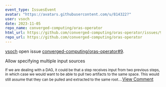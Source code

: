 ```yaml
---
event_type: IssuesEvent
avatar: "https://avatars.githubusercontent.com/u/814322?"
user: vsoch
date: 2023-11-05
repo_name: converged-computing/oras-operator
html_url: https://github.com/converged-computing/oras-operator/issues/9
repo_url: https://github.com/converged-computing/oras-operator
---
```


<a href='https://github.com/vsoch' target='_blank'>vsoch</a> open issue <a href='https://github.com/converged-computing/oras-operator/issues/9' target='_blank'>converged-computing/oras-operator#9</a>.

<p>Allow specifying multiple input sources</p><small>If we are dealing with a DAG, it could be that a step receives input from two previous steps, in which case we would want to be able to pull two artifacts to the same space. This would still assume that they can be pulled and extracted to the same root....</small><a href='https://github.com/converged-computing/oras-operator/issues/9' target='_blank'>View Comment</a>